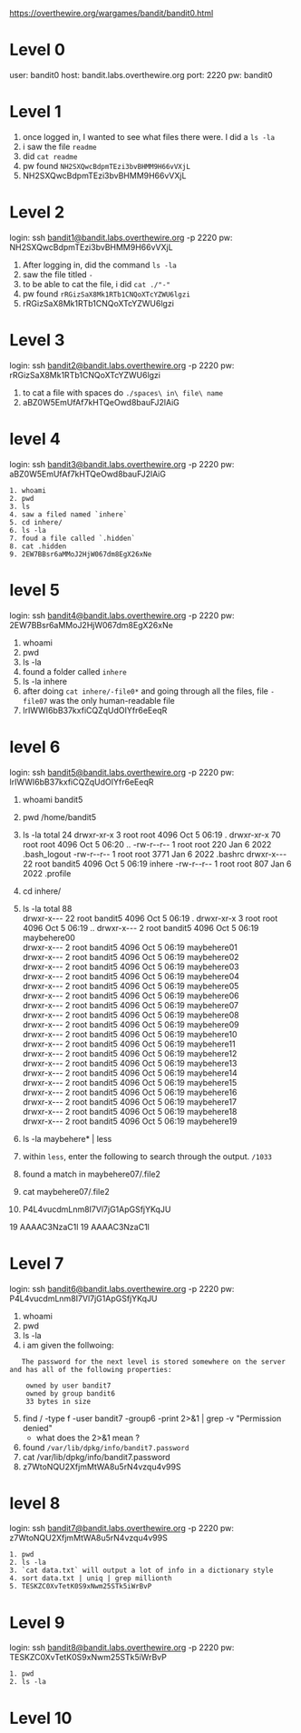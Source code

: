 https://overthewire.org/wargames/bandit/bandit0.html


# Level 0 
user: bandit0
host: bandit.labs.overthewire.org
port: 2220
pw: bandit0



# Level 1
1. once logged in, I wanted to see what files there were. I did a `ls -la`
2. i saw the file `readme`
3. did `cat readme`
4. pw found `NH2SXQwcBdpmTEzi3bvBHMM9H66vVXjL`
5. NH2SXQwcBdpmTEzi3bvBHMM9H66vVXjL



# Level 2
login: ssh bandit1@bandit.labs.overthewire.org -p 2220
pw: NH2SXQwcBdpmTEzi3bvBHMM9H66vVXjL

1. After logging in, did the command `ls -la`
2. saw the file titled `-`
3. to be able to cat the file, i did `cat ./"-"`
4. pw found `rRGizSaX8Mk1RTb1CNQoXTcYZWU6lgzi`
5. rRGizSaX8Mk1RTb1CNQoXTcYZWU6lgzi



# Level 3
login: ssh bandit2@bandit.labs.overthewire.org -p 2220
pw: rRGizSaX8Mk1RTb1CNQoXTcYZWU6lgzi

1. to cat a file with spaces do `./spaces\ in\ file\ name`
2. aBZ0W5EmUfAf7kHTQeOwd8bauFJ2lAiG



# level 4
login: ssh bandit3@bandit.labs.overthewire.org -p 2220
pw: aBZ0W5EmUfAf7kHTQeOwd8bauFJ2lAiG

```
1. whoami
2. pwd
3. ls
4. saw a filed named `inhere`
5. cd inhere/
6. ls -la
7. foud a file called `.hidden`
8. cat .hidden
9. 2EW7BBsr6aMMoJ2HjW067dm8EgX26xNe
```



# level 5
login: ssh bandit4@bandit.labs.overthewire.org -p 2220
pw: 2EW7BBsr6aMMoJ2HjW067dm8EgX26xNe


1. whoami
2. pwd
3. ls -la
4. found a folder called `inhere`
5. ls -la inhere
6. after doing `cat inhere/-file0*` and going through all the files, file `-file07` was the only human-readable file 
7. lrIWWI6bB37kxfiCQZqUdOIYfr6eEeqR



# level 6
login: ssh bandit5@bandit.labs.overthewire.org -p 2220
pw: lrIWWI6bB37kxfiCQZqUdOIYfr6eEeqR

1. whoami
    bandit5
2. pwd
    /home/bandit5
3. ls -la
    total 24
    drwxr-xr-x  3 root root    4096 Oct  5 06:19 .
    drwxr-xr-x 70 root root    4096 Oct  5 06:20 ..
    -rw-r--r--  1 root root     220 Jan  6  2022 .bash_logout
    -rw-r--r--  1 root root    3771 Jan  6  2022 .bashrc
    drwxr-x--- 22 root bandit5 4096 Oct  5 06:19 inhere
    -rw-r--r--  1 root root     807 Jan  6  2022 .profile
4. cd inhere/
5. ls -la
    total 88   
    drwxr-x--- 22 root bandit5 4096 Oct  5 06:19 . 
    drwxr-xr-x  3 root root    4096 Oct  5 06:19 ..
    drwxr-x---  2 root bandit5 4096 Oct  5 06:19 maybehere00   
    drwxr-x---  2 root bandit5 4096 Oct  5 06:19 maybehere01   
    drwxr-x---  2 root bandit5 4096 Oct  5 06:19 maybehere02   
    drwxr-x---  2 root bandit5 4096 Oct  5 06:19 maybehere03   
    drwxr-x---  2 root bandit5 4096 Oct  5 06:19 maybehere04   
    drwxr-x---  2 root bandit5 4096 Oct  5 06:19 maybehere05   
    drwxr-x---  2 root bandit5 4096 Oct  5 06:19 maybehere06   
    drwxr-x---  2 root bandit5 4096 Oct  5 06:19 maybehere07   
    drwxr-x---  2 root bandit5 4096 Oct  5 06:19 maybehere08   
    drwxr-x---  2 root bandit5 4096 Oct  5 06:19 maybehere09   
    drwxr-x---  2 root bandit5 4096 Oct  5 06:19 maybehere10   
    drwxr-x---  2 root bandit5 4096 Oct  5 06:19 maybehere11   
    drwxr-x---  2 root bandit5 4096 Oct  5 06:19 maybehere12   
    drwxr-x---  2 root bandit5 4096 Oct  5 06:19 maybehere13   
    drwxr-x---  2 root bandit5 4096 Oct  5 06:19 maybehere14   
    drwxr-x---  2 root bandit5 4096 Oct  5 06:19 maybehere15   
    drwxr-x---  2 root bandit5 4096 Oct  5 06:19 maybehere16   
    drwxr-x---  2 root bandit5 4096 Oct  5 06:19 maybehere17   
    drwxr-x---  2 root bandit5 4096 Oct  5 06:19 maybehere18   
    drwxr-x---  2 root bandit5 4096 Oct  5 06:19 maybehere19

6. ls -la maybehere* | less
7. within `less`, enter the following to search through the output. `/1033`
8. found a match in maybehere07/.file2
9. cat maybehere07/.file2
10. P4L4vucdmLnm8I7Vl7jG1ApGSfjYKqJU

19 AAAAC3NzaC1l
19 AAAAC3NzaC1l
# Level 7
login: ssh bandit6@bandit.labs.overthewire.org -p 2220
pw: P4L4vucdmLnm8I7Vl7jG1ApGSfjYKqJU

1. whoami
2. pwd
3. ls -la
4. i am given the follwoing:
```
   The password for the next level is stored somewhere on the server and has all of the following properties:

    owned by user bandit7
    owned by group bandit6
    33 bytes in size
```

5. find / -type f -user bandit7 -group6 -print 2>&1 | grep -v "Permission denied"
    - what does the 2>&1 mean ?
6. found `/var/lib/dpkg/info/bandit7.password`
7. cat /var/lib/dpkg/info/bandit7.password
8. z7WtoNQU2XfjmMtWA8u5rN4vzqu4v99S



# level 8
login: ssh bandit7@bandit.labs.overthewire.org -p 2220
pw: z7WtoNQU2XfjmMtWA8u5rN4vzqu4v99S

```text
1. pwd
2. ls -la
3. `cat data.txt` will output a lot of info in a dictionary style
4. sort data.txt | uniq | grep millionth
5. TESKZC0XvTetK0S9xNwm25STk5iWrBvP
```



# Level 9
login: ssh bandit8@bandit.labs.overthewire.org -p 2220
pw: TESKZC0XvTetK0S9xNwm25STk5iWrBvP

```text
1. pwd
2. ls -la
```


# Level 10
